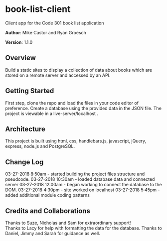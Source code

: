 # book-list-client
Client app for the Code 301 book list application

**Author**: Mike Castor and Ryan Groesch

**Version**: 1.1.0 

## Overview
Build a static sites to display a collection of data about books which are stored on a remote server and accessed by an API.

## Getting Started
<!-- What are the steps that a user must take in order to build this app on their own machine and get it running? -->
First step, clone the repo and load the files in your code editor of preference.   Create a database using the provided data in the JSON file.  The project is viewable in a live-server/localhost .

## Architecture
This project is built using html, css, handlebars.js, javascript, jQuery, express, node.js and PostgreSQL.  

## Change Log
03-27-2018 8:50am - started building the project files structure and pseudcode.
03-27-2018 10:30am - loaded database data and connected server 
03-27-2018 12:00am - began working to connect the database to the DOM.
03-27-2018 4:30pm - site worked on localhost 
03-27-2018 5:45pm - added additional module coding patterns

## Credits and Collaborations
Thanks to Suze, Nicholas and Sam for extraordinary support!  
Thanks to Lacy for help with formatting the data for the database.
Thanks to Daniel, Jimmy and Sarah for guidance as well.